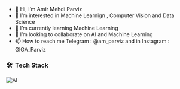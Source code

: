 - 👋 Hi, I’m Amir Mehdi Parviz
- 👀 I’m interested in Machine Learnign , Computer Vision and Data Science 
- 🌱 I’m currently learning Machine Learning 
- 💞️ I’m looking to collaborate on AI and Machine Learning
- 📫 How to reach me Telegram : @am_parviz and in Instagram : GIGA_Parviz

<!---
GIGAParviz/GIGAParviz is a ✨ special ✨ repository because its `README.md` (this file) appears on your GitHub profile.
You can click the Preview link to take a look at your changes.
--->



### 🛠 &nbsp;Tech Stack
![AI](https://img.favpng.com/20/14/11/logo-artificial-intelligence-png-favpng-pZPDdCTE1hTXtXwWqjz6gGsxc.jpg)&nbsp;
